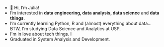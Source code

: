 - 👋 Hi, I’m Júlia!
- I’m interested in <b>data engineering, data analysis, data science</b> and <b>data things</b>.
- I’m currently learning Python, R and (almost) everything about data... BTW, I'm studying Data Science and Analytics at USP.
- I'm in love about tech things. I 
- Graduated in System Analysis and Development.

<!---
jcostaa1/jcostaa1 is a ✨ special ✨ repository because its `README.md` (this file) appears on your GitHub profile.
You can click the Preview link to take a look at your changes.
--->
